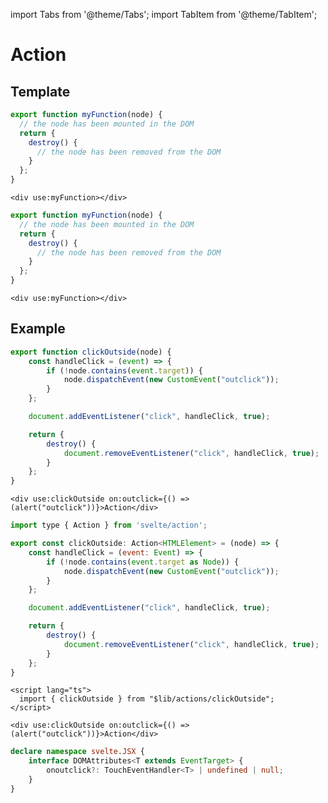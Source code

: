 import Tabs from '@theme/Tabs';
import TabItem from '@theme/TabItem';

# Action

<!-- https://github.com/sveltejs/svelte/pull/7121 -->

## Template

<Tabs groupId="lang">
<TabItem value="js" label="js" default>

```js title="$lib/actions/myFunction.js"
export function myFunction(node) {
  // the node has been mounted in the DOM
  return {
    destroy() {
      // the node has been removed from the DOM
    }
  };
}
```

```svelte
<div use:myFunction></div>
```

</TabItem>
<TabItem value="ts" label="ts">


```js title="$lib/actions/myFunction.ts"
export function myFunction(node) {
  // the node has been mounted in the DOM
  return {
    destroy() {
      // the node has been removed from the DOM
    }
  };
}
```

```svelte
<div use:myFunction></div>
```

</TabItem>
</Tabs>

## Example

<Tabs groupId="lang">
<TabItem value="js" label="js" default>

```js title="$lib/actions/clickOutside.js"
export function clickOutside(node) {
	const handleClick = (event) => {
		if (!node.contains(event.target)) {
			node.dispatchEvent(new CustomEvent("outclick"));
		}
	};

	document.addEventListener("click", handleClick, true);

	return {
		destroy() {
			document.removeEventListener("click", handleClick, true);
		}
	};
}
```

```svelte
<div use:clickOutside on:outclick={() => (alert("outclick"))}>Action</div>
```

</TabItem>
<TabItem value="ts" label="ts">


```js title="$lib/actions/clickOutside.ts"
import type { Action } from 'svelte/action';

export const clickOutside: Action<HTMLElement> = (node) => {
    const handleClick = (event: Event) => {
        if (!node.contains(event.target as Node)) {
            node.dispatchEvent(new CustomEvent("outclick"));
        }
    };

    document.addEventListener("click", handleClick, true);

    return {
        destroy() {
            document.removeEventListener("click", handleClick, true);
        }
    };
}
```

```svelte
<script lang="ts">
  import { clickOutside } from "$lib/actions/clickOutside";
</script>

<div use:clickOutside on:outclick={() => (alert("outclick"))}>Action</div>
```

```ts title="src/additional-svelte-jsx.d.ts"
declare namespace svelte.JSX {
    interface DOMAttributes<T extends EventTarget> {
        onoutclick?: TouchEventHandler<T> | undefined | null;
    }
}
```

</TabItem>
</Tabs>